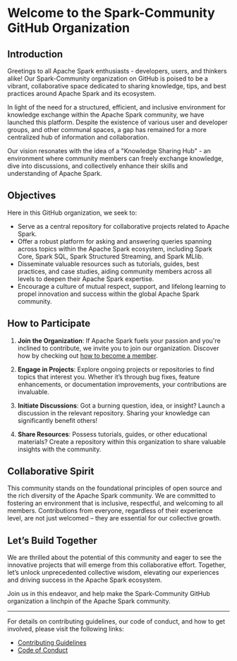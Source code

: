 # Welcome to the Spark-Community GitHub Organization

## Introduction

Greetings to all Apache Spark enthusiasts - developers, users, and thinkers alike! Our Spark-Community organization on GitHub is poised to be a vibrant, collaborative space dedicated to sharing knowledge, tips, and best practices around Apache Spark and its ecosystem.

In light of the need for a structured, efficient, and inclusive environment for knowledge exchange within the Apache Spark community, we have launched this platform. Despite the existence of various user and developer groups, and other communal spaces, a gap has remained for a more centralized hub of information and collaboration.

Our vision resonates with the idea of a "Knowledge Sharing Hub" - an environment where community members can freely exchange knowledge, dive into discussions, and collectively enhance their skills and understanding of Apache Spark.

## Objectives

Here in this GitHub organization, we seek to:

- Serve as a central repository for collaborative projects related to Apache Spark.
- Offer a robust platform for asking and answering queries spanning across topics within the Apache Spark ecosystem, including Spark Core, Spark SQL, Spark Structured Streaming, and Spark MLlib.
- Disseminate valuable resources such as tutorials, guides, best practices, and case studies, aiding community members across all levels to deepen their Apache Spark expertise.
- Encourage a culture of mutual respect, support, and lifelong learning to propel innovation and success within the global Apache Spark community.

## How to Participate

1. **Join the Organization**: If Apache Spark fuels your passion and you're inclined to contribute, we invite you to join our organization. Discover how by checking out [how to become a member](#).

2. **Engage in Projects**: Explore ongoing projects or repositories to find topics that interest you. Whether it’s through bug fixes, feature enhancements, or documentation improvements, your contributions are invaluable.

3. **Initiate Discussions**: Got a burning question, idea, or insight? Launch a discussion in the relevant repository. Sharing your knowledge can significantly benefit others!

4. **Share Resources**: Possess tutorials, guides, or other educational materials? Create a repository within this organization to share valuable insights with the community.

## Collaborative Spirit

This community stands on the foundational principles of open source and the rich diversity of the Apache Spark community. We are committed to fostering an environment that is inclusive, respectful, and welcoming to all members. Contributions from everyone, regardless of their experience level, are not just welcomed – they are essential for our collective growth.

## Let’s Build Together

We are thrilled about the potential of this community and eager to see the innovative projects that will emerge from this collaborative effort. Together, let’s unlock unprecedented collective wisdom, elevating our experiences and driving success in the Apache Spark ecosystem.

Join us in this endeavor, and help make the Spark-Community GitHub organization a linchpin of the Apache Spark community.

---

For details on contributing guidelines, our code of conduct, and how to get involved, please visit the following links:

- [Contributing Guidelines](#)
- [Code of Conduct](#)
